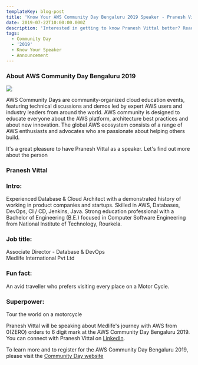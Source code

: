 ```yaml
---
templateKey: blog-post
title: 'Know Your AWS Community Day Bengaluru 2019 Speaker - Pranesh Vittal'
date: 2019-07-22T10:00:00.000Z
description: 'Interested in getting to know Pranesh Vittal better? Read on.'
tags:
  - Community Day
  - '2019'
  - Know Your Speaker
  - Announcement
---
```


### About AWS Community Day Bengaluru 2019

![](/img/communityday2019/speakers/know-your-speaker-pranesh.png)

AWS Community Days are community-organized cloud education events, featuring technical discussions and demos led by expert AWS users and industry leaders from around the world. AWS community is designed to educate everyone about the AWS platform, architecture best practices and about new innovation. The global AWS ecosystem consists of a range of AWS enthusiasts and advocates who are passionate about helping others build. 

It's a great pleasure to have Pranesh Vittal as a speaker. Let's find out more about the person

### Pranesh Vittal 

### Intro: 
Experienced Database & Cloud Architect with a demonstrated history of working in product companies and startups. Skilled in AWS, Databases, DevOps, CI / CD, Jenkins, Java. Strong education professional with a Bachelor of Engineering (B.E.) focused in Computer Software Engineering from National Institute of Technology, Rourkela. 

### Job title:
Associate Director - Database & DevOps    
Medlife International Pvt Ltd

### Fun fact:
An avid traveller who prefers visiting every place on a Motor Cycle. 

### Superpower:
Tour the world on a motorcycle 



Pranesh Vittal will be speaking about Medlife's journey with AWS from 0(ZERO) orders to 6 digit mark at the AWS Community Day Bengaluru 2019. You can connect with Pranesh Vittal on [LinkedIn](https://www.linkedin.com/in/praneshvittal/).  


To learn more and to register for the AWS Community Day Bengaluru 2019, please visit the [Community Day website](https://communityday.awsugblr.in)
